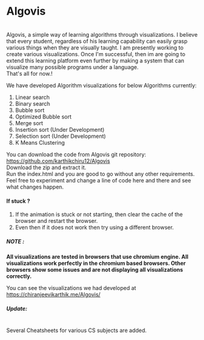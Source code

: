 # Algovis
<br>
Algovis, a simple way of learning algorithms through visualizations.
I believe that every student, regardless of his learning capability can easily
grasp various things when they are visually taught.
I am presently working to create various visualizations.
Once I'm successful, then im are going to extend this learning platform even further 
by making a system that can visualize many possible programs under a language.<br>
That's all for now.!

We have developed Algorithm visualizations for below Algorithms currently: <br>
1. Linear search
2. Binary search
3. Bubble sort
4. Optimized Bubble sort
5. Merge sort 
6. Insertion sort (Under Development)
7. Selection sort (Under Development)
8. K Means Clustering

You can download the code from Algovis git repository: https://github.com/karthikchiru12/Algovis <br>
Download the zip and extract it.<br>
Run the index.html and you are good to go without any other requirements.<br>
Feel free to experiment and change a line of code here and there and see what changes happen. <br>

#### If stuck ?
1. If the animation is stuck or not starting, then clear the cache of the browser and restart the browser.
2. Even then if it does not work then try using a different browser.

<h5>NOTE :</h5> <p><b> All visualizations are tested in browsers that use chromium engine. All visualizations work perfectly in the chromium based browsers.
Other browsers show some issues and are not displaying all visualizations correctly.</b></p>

You can see the visualizations we had developed at   https://chiranjeevikarthik.me/Algovis/

##### Update:
<br>
Several Cheatsheets for various CS subjects are added.
